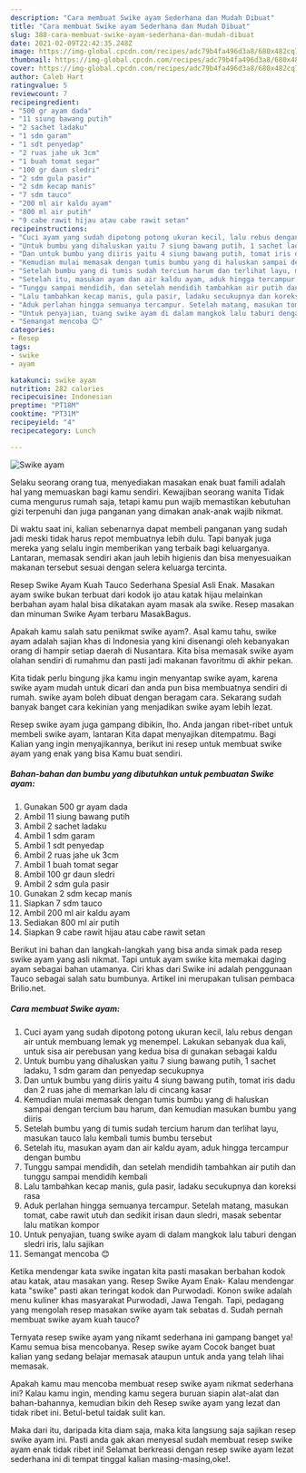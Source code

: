 ```yaml
---
description: "Cara membuat Swike ayam Sederhana dan Mudah Dibuat"
title: "Cara membuat Swike ayam Sederhana dan Mudah Dibuat"
slug: 388-cara-membuat-swike-ayam-sederhana-dan-mudah-dibuat
date: 2021-02-09T22:42:35.248Z
image: https://img-global.cpcdn.com/recipes/adc79b4fa496d3a8/680x482cq70/swike-ayam-foto-resep-utama.jpg
thumbnail: https://img-global.cpcdn.com/recipes/adc79b4fa496d3a8/680x482cq70/swike-ayam-foto-resep-utama.jpg
cover: https://img-global.cpcdn.com/recipes/adc79b4fa496d3a8/680x482cq70/swike-ayam-foto-resep-utama.jpg
author: Caleb Hart
ratingvalue: 5
reviewcount: 7
recipeingredient:
- "500 gr ayam dada"
- "11 siung bawang putih"
- "2 sachet ladaku"
- "1 sdm garam"
- "1 sdt penyedap"
- "2 ruas jahe uk 3cm"
- "1 buah tomat segar"
- "100 gr daun sledri"
- "2 sdm gula pasir"
- "2 sdm kecap manis"
- "7 sdm tauco"
- "200 ml air kaldu ayam"
- "800 ml air putih"
- "9 cabe rawit hijau atau cabe rawit setan"
recipeinstructions:
- "Cuci ayam yang sudah dipotong potong ukuran kecil, lalu rebus dengan air untuk membuang lemak yg menempel. Lakukan sebanyak dua kali, untuk sisa air perebusan yang kedua bisa di gunakan sebagai kaldu"
- "Untuk bumbu yang dihaluskan yaitu 7 siung bawang putih, 1 sachet ladaku, 1 sdm garam dan penyedap secukupnya"
- "Dan untuk bumbu yang diiris yaitu 4 siung bawang putih, tomat iris dadu dan 2 ruas jahe di memarkan lalu di cincang kasar"
- "Kemudian mulai memasak dengan tumis bumbu yang di haluskan sampai dengan tercium bau harum, dan kemudian masukan bumbu yang diiris"
- "Setelah bumbu yang di tumis sudah tercium harum dan terlihat layu, masukan tauco lalu kembali tumis bumbu tersebut"
- "Setelah itu, masukan ayam dan air kaldu ayam, aduk hingga tercampur dengan bumbu"
- "Tunggu sampai mendidih, dan setelah mendidih tambahkan air putih dan tunggu sampai mendidih kembali"
- "Lalu tambahkan kecap manis, gula pasir, ladaku secukupnya dan koreksi rasa"
- "Aduk perlahan hingga semuanya tercampur. Setelah matang, masukan tomat, cabe rawit utuh dan sedikit irisan daun sledri, masak sebentar lalu matikan kompor"
- "Untuk penyajian, tuang swike ayam di dalam mangkok lalu taburi dengan sledri iris, lalu sajikan"
- "Semangat mencoba 😊"
categories:
- Resep
tags:
- swike
- ayam

katakunci: swike ayam 
nutrition: 282 calories
recipecuisine: Indonesian
preptime: "PT18M"
cooktime: "PT31M"
recipeyield: "4"
recipecategory: Lunch

---
```



![Swike ayam](https://img-global.cpcdn.com/recipes/adc79b4fa496d3a8/680x482cq70/swike-ayam-foto-resep-utama.jpg)

Selaku seorang orang tua, menyediakan masakan enak buat famili adalah hal yang memuaskan bagi kamu sendiri. Kewajiban seorang  wanita Tidak cuma mengurus rumah saja, tetapi kamu pun wajib memastikan kebutuhan gizi terpenuhi dan juga panganan yang dimakan anak-anak wajib nikmat.

Di waktu  saat ini, kalian sebenarnya dapat membeli panganan yang sudah jadi meski tidak harus repot membuatnya lebih dulu. Tapi banyak juga mereka yang selalu ingin memberikan yang terbaik bagi keluarganya. Lantaran, memasak sendiri akan jauh lebih higienis dan bisa menyesuaikan makanan tersebut sesuai dengan selera keluarga tercinta. 

Resep Swike Ayam Kuah Tauco Sederhana Spesial Asli Enak. Masakan ayam swike bukan terbuat dari kodok ijo atau katak hijau melainkan berbahan ayam halal bisa dikatakan ayam masak ala swike. Resep masakan dan minuman Swike Ayam terbaru MasakBagus.

Apakah kamu salah satu penikmat swike ayam?. Asal kamu tahu, swike ayam adalah sajian khas di Indonesia yang kini disenangi oleh kebanyakan orang di hampir setiap daerah di Nusantara. Kita bisa memasak swike ayam olahan sendiri di rumahmu dan pasti jadi makanan favoritmu di akhir pekan.

Kita tidak perlu bingung jika kamu ingin menyantap swike ayam, karena swike ayam mudah untuk dicari dan anda pun bisa membuatnya sendiri di rumah. swike ayam boleh dibuat dengan beragam cara. Sekarang sudah banyak banget cara kekinian yang menjadikan swike ayam lebih lezat.

Resep swike ayam juga gampang dibikin, lho. Anda jangan ribet-ribet untuk membeli swike ayam, lantaran Kita dapat menyajikan ditempatmu. Bagi Kalian yang ingin menyajikannya, berikut ini resep untuk membuat swike ayam yang enak yang bisa Kamu buat sendiri.

<!--inarticleads1-->

##### Bahan-bahan dan bumbu yang dibutuhkan untuk pembuatan Swike ayam:

1. Gunakan 500 gr ayam dada
1. Ambil 11 siung bawang putih
1. Ambil 2 sachet ladaku
1. Ambil 1 sdm garam
1. Ambil 1 sdt penyedap
1. Ambil 2 ruas jahe uk 3cm
1. Ambil 1 buah tomat segar
1. Ambil 100 gr daun sledri
1. Ambil 2 sdm gula pasir
1. Gunakan 2 sdm kecap manis
1. Siapkan 7 sdm tauco
1. Ambil 200 ml air kaldu ayam
1. Sediakan 800 ml air putih
1. Siapkan 9 cabe rawit hijau atau cabe rawit setan


Berikut ini bahan dan langkah-langkah yang bisa anda simak pada resep swike ayam yang asli nikmat. Tapi untuk ayam swike kita memakai daging ayam sebagai bahan utamanya. Ciri khas dari Swike ini adalah penggunaan Tauco sebagai salah satu bumbunya. Artikel ini merupakan tulisan pembaca Brilio.net. 

<!--inarticleads2-->

##### Cara membuat Swike ayam:

1. Cuci ayam yang sudah dipotong potong ukuran kecil, lalu rebus dengan air untuk membuang lemak yg menempel. Lakukan sebanyak dua kali, untuk sisa air perebusan yang kedua bisa di gunakan sebagai kaldu
1. Untuk bumbu yang dihaluskan yaitu 7 siung bawang putih, 1 sachet ladaku, 1 sdm garam dan penyedap secukupnya
1. Dan untuk bumbu yang diiris yaitu 4 siung bawang putih, tomat iris dadu dan 2 ruas jahe di memarkan lalu di cincang kasar
1. Kemudian mulai memasak dengan tumis bumbu yang di haluskan sampai dengan tercium bau harum, dan kemudian masukan bumbu yang diiris
1. Setelah bumbu yang di tumis sudah tercium harum dan terlihat layu, masukan tauco lalu kembali tumis bumbu tersebut
1. Setelah itu, masukan ayam dan air kaldu ayam, aduk hingga tercampur dengan bumbu
1. Tunggu sampai mendidih, dan setelah mendidih tambahkan air putih dan tunggu sampai mendidih kembali
1. Lalu tambahkan kecap manis, gula pasir, ladaku secukupnya dan koreksi rasa
1. Aduk perlahan hingga semuanya tercampur. Setelah matang, masukan tomat, cabe rawit utuh dan sedikit irisan daun sledri, masak sebentar lalu matikan kompor
1. Untuk penyajian, tuang swike ayam di dalam mangkok lalu taburi dengan sledri iris, lalu sajikan
1. Semangat mencoba 😊


Ketika mendengar kata swike ingatan kita pasti masakan berbahan kodok atau katak, atau masakan yang. Resep Swike Ayam Enak- Kalau mendengar kata &#34;swike&#34; pasti akan teringat kodok dan Purwodadi. Konon swike adalah menu kuliner khas masyarakat Purwodadi, Jawa Tengah. Tapi, pedagang yang mengolah resep masakan swike ayam tak sebatas d. Sudah pernah membuat swike ayam kuah tauco? 

Ternyata resep swike ayam yang nikamt sederhana ini gampang banget ya! Kamu semua bisa mencobanya. Resep swike ayam Cocok banget buat kalian yang sedang belajar memasak ataupun untuk anda yang telah lihai memasak.

Apakah kamu mau mencoba membuat resep swike ayam nikmat sederhana ini? Kalau kamu ingin, mending kamu segera buruan siapin alat-alat dan bahan-bahannya, kemudian bikin deh Resep swike ayam yang lezat dan tidak ribet ini. Betul-betul taidak sulit kan. 

Maka dari itu, daripada kita diam saja, maka kita langsung saja sajikan resep swike ayam ini. Pasti anda gak akan menyesal sudah membuat resep swike ayam enak tidak ribet ini! Selamat berkreasi dengan resep swike ayam lezat sederhana ini di tempat tinggal kalian masing-masing,oke!.

